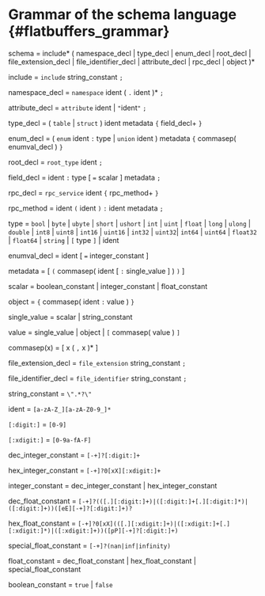 Grammar of the schema language    {#flatbuffers_grammar}
==============================

schema = include*
         ( namespace\_decl | type\_decl | enum\_decl | root\_decl |
           file_extension_decl | file_identifier_decl |
           attribute\_decl | rpc\_decl | object )*

include = `include` string\_constant `;`

namespace\_decl = `namespace` ident ( `.` ident )* `;`

attribute\_decl = `attribute` ident | `"`ident`"` `;`

type\_decl = ( `table` | `struct` ) ident metadata `{` field\_decl+ `}`

enum\_decl = ( `enum` ident `:` type | `union` ident )  metadata `{`
commasep( enumval\_decl ) `}`

root\_decl = `root_type` ident `;`

field\_decl = ident `:` type [ `=` scalar ] metadata `;`

rpc\_decl = `rpc_service` ident `{` rpc\_method+ `}`

rpc\_method = ident `(` ident `)` `:` ident metadata `;`

type = `bool` | `byte` | `ubyte` | `short` | `ushort` | `int` | `uint` |
`float` | `long` | `ulong` | `double` |
`int8` | `uint8` | `int16` | `uint16` | `int32` | `uint32`| `int64` | `uint64` |
`float32` | `float64` |
`string` | `[` type `]` | ident

enumval\_decl = ident [ `=` integer\_constant ]

metadata = [ `(` commasep( ident [ `:` single\_value ] ) `)` ]

scalar = boolean\_constant | integer\_constant | float\_constant

object = `{` commasep( ident `:` value ) `}`

single\_value = scalar | string\_constant

value = single\_value | object | `[` commasep( value ) `]`

commasep(x) = [ x ( `,` x )\* ]

file_extension_decl = `file_extension` string\_constant `;`

file_identifier_decl = `file_identifier` string\_constant `;`

string\_constant = `\".*?\"`

ident = `[a-zA-Z_][a-zA-Z0-9_]*`

`[:digit:]` = `[0-9]`

`[:xdigit:]` = `[0-9a-fA-F]`

dec\_integer\_constant = `[-+]?[:digit:]+`

hex\_integer\_constant = `[-+]?0[xX][:xdigit:]+`

integer\_constant = dec\_integer\_constant | hex\_integer\_constant

dec\_float\_constant = `[-+]?(([.][:digit:]+)|([:digit:]+[.][:digit:]*)|([:digit:]+))([eE][-+]?[:digit:]+)?`

hex\_float\_constant = `[-+]?0[xX](([.][:xdigit:]+)|([:xdigit:]+[.][:xdigit:]*)|([:xdigit:]+))([pP][-+]?[:digit:]+)`

special\_float\_constant = `[-+]?(nan|inf|infinity)`

float\_constant = dec\_float\_constant | hex\_float\_constant | special\_float\_constant

boolean\_constant = `true` | `false`
